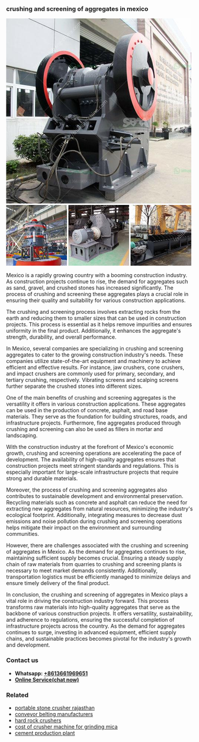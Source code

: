 <h3>crushing and screening of aggregates in mexico</h3><img src='1708309428.jpg' alt=''><p>Mexico is a rapidly growing country with a booming construction industry. As construction projects continue to rise, the demand for aggregates such as sand, gravel, and crushed stones has increased significantly. The process of crushing and screening these aggregates plays a crucial role in ensuring their quality and suitability for various construction applications.</p><p>The crushing and screening process involves extracting rocks from the earth and reducing them to smaller sizes that can be used in construction projects. This process is essential as it helps remove impurities and ensures uniformity in the final product. Additionally, it enhances the aggregate's strength, durability, and overall performance.</p><p>In Mexico, several companies are specializing in crushing and screening aggregates to cater to the growing construction industry's needs. These companies utilize state-of-the-art equipment and machinery to achieve efficient and effective results. For instance, jaw crushers, cone crushers, and impact crushers are commonly used for primary, secondary, and tertiary crushing, respectively. Vibrating screens and scalping screens further separate the crushed stones into different sizes.</p><p>One of the main benefits of crushing and screening aggregates is the versatility it offers in various construction applications. These aggregates can be used in the production of concrete, asphalt, and road base materials. They serve as the foundation for building structures, roads, and infrastructure projects. Furthermore, fine aggregates produced through crushing and screening can also be used as fillers in mortar and landscaping.</p><p>With the construction industry at the forefront of Mexico's economic growth, crushing and screening operations are accelerating the pace of development. The availability of high-quality aggregates ensures that construction projects meet stringent standards and regulations. This is especially important for large-scale infrastructure projects that require strong and durable materials.</p><p>Moreover, the process of crushing and screening aggregates also contributes to sustainable development and environmental preservation. Recycling materials such as concrete and asphalt can reduce the need for extracting new aggregates from natural resources, minimizing the industry's ecological footprint. Additionally, integrating measures to decrease dust emissions and noise pollution during crushing and screening operations helps mitigate their impact on the environment and surrounding communities.</p><p>However, there are challenges associated with the crushing and screening of aggregates in Mexico. As the demand for aggregates continues to rise, maintaining sufficient supply becomes crucial. Ensuring a steady supply chain of raw materials from quarries to crushing and screening plants is necessary to meet market demands consistently. Additionally, transportation logistics must be efficiently managed to minimize delays and ensure timely delivery of the final product.</p><p>In conclusion, the crushing and screening of aggregates in Mexico plays a vital role in driving the construction industry forward. This process transforms raw materials into high-quality aggregates that serve as the backbone of various construction projects. It offers versatility, sustainability, and adherence to regulations, ensuring the successful completion of infrastructure projects across the country. As the demand for aggregates continues to surge, investing in advanced equipment, efficient supply chains, and sustainable practices becomes pivotal for the industry's growth and development.</p><h3>Contact us</h3><ul><li><strong>Whatsapp:&nbsp;<a href="https://wa.me/8613661969651">+8613661969651</a></strong></li><li><a href="https://swt.shibang-china.com/?git&amp;zhl&amp;crushing and screening of aggregates in mexico"><strong>Online Service(chat now)</strong></a></li></ul><h3>Related</h3><ul><li><a href='portable stone crusher rajasthan.md'>portable stone crusher rajasthan</a></li><li><a href='conveyor belting manufacturers.md'>conveyor belting manufacturers</a></li><li><a href='hard rock crushers.md'>hard rock crushers</a></li><li><a href='cost of crusher machine for grinding mica.md'>cost of crusher machine for grinding mica</a></li><li><a href='cement production plant.md'>cement production plant</a></li></ul>